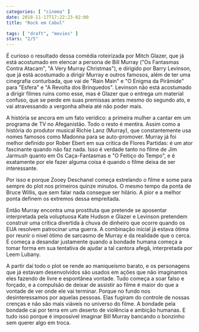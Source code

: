 ```yaml
---
categories: [ "cinema" ]
date: 2018-11-17T17:22:23-02:00
title: "Rock em Cabul"

tags: [ "draft", "movies" ]
stars: "2/5"
---
```

É curioso o resultado dessa comédia roteirizada por Mitch Glazer, que já está acostumado em elencar a persona de Bill Murray ("Os Fantasmas Contra Atacam", "A Very Murray Christmas"), e dirigido por Barry Levinson, que já está acostumado a dirigir Murray e outros famosos, além de ter uma cinegrafia conturbada, que vai de "Rain Main" e "O Enigma da Pirâmide" para "Esfera" e "A Revolta dos Brinquedos". Levinson não está acostumado a dirigir filmes ruins como esse, mas é Glazer que o entrega um material confuso, que se perde em suas premissas antes mesmo do segundo ato, e vai atravessando a vergonha alheia até não poder mais.

A história se ancora em um fato verídico: a primeira mulher a cantar em um programa de TV no Afeganistão. Todo o resto é mentira. Assim como a história do produtor musical Richie Lanz (Murray), que constantemente usa nomes famosos como Madonna para se auto-promover. Murray já foi melhor definido por Rober Ebert em sua crítica de Flores Partidas: é um ator fascinante quando não faz nada. Isso é verdade tanto no filme de Jim Jarmush quanto em Os Caça-Fantasmas e "O Feitiço do Tempo", e é exatamente por ele fazer alguma coisa é quando o filme deixa de ser interessante.

Por isso e porque Zooey Deschanel começa estrelando o filme e some para sempre do plot nos primeiros quinze minutos. O mesmo tempo da ponta de Bruce Willis, que sem falar nada consegue ser hilário. A pior e a melhor ponta definem os extremos dessa empreitada.

Então Murray encontra uma prostituta que pretende se aposentar interpretada pela voluptuosa Kate Hudson e Glazer e Levinson pretendem construir uma crítica divertida à chuva de dinheiro que ocorre quando os EUA resolvem patrocinar uma guerra. A combinação inicial já estava ótima por reunir o nivel ótimo de sarcasmo de Murray e da realidade que o cerca. E começa a desandar justamente quando a bondade humana começa a tomar forma em sua tentativa de ajudar a tal cantora afegã, interpretada por Leem Lubany.

A partir daí todo o plot se rende ao maniqueísmo barato, e os personagens que já estavam desenvolvidos são usados em ações que não imaginamos eles fazendo de livre e espontânea vontade. Tudo começa a soar falso e forçado, e a compulsão de deixar de assistir ao filme é maior do que a vontade de ver onde ele vai terminar. Porque no fundo nos desinteressamos por aquelas pessoas. Elas fugiram do controle de nossas crenças e não são mais viáveis no universo do filme. A bondade pela bondade cai por terra em um deserto de violência e ambição humanas. E tudo isso porque é impossível imaginar Bill Murray bancando o bonzinho sem querer algo em troca.
